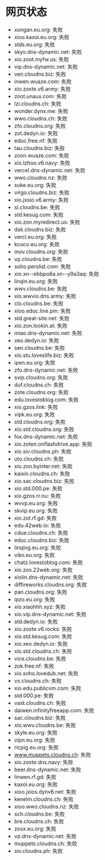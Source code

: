 # 网页状态
- xongan.eu.org: 失败
- xioo.kaxoi.eu.org: 失败
- stds.eu.org: 失败
- skyo.dns-dynamic.net: 失败
- xio.zoot.myfw.us: 失败
- vip.dns-dynamic.net: 失败
- ven.cloudns.biz: 失败
- inwen.wuaze.com: 失败
- xio.zoxte.v6.army: 失败
- zoot.unaux.com: 失败
- lzi.cloudns.ch: 失败
- wonder.dynx.me: 失败
- wwo.cloudns.ch: 失败
- zfo.cloudns.org: 失败
- zot.dedyn.io: 失败
- educ.free.nf: 失败
- tau.cloudns.biz: 失败
- zoon.wuaze.com: 失败
- xio.lzhoo.v6.navy: 失败
- vercel.dns-dynamic.net: 失败
- wwo.cloudns.nz: 失败
- suke.eu.org: 失败
- virgo.cloudns.biz: 失败
- xio.jxsio.v6.army: 失败
- si.cloudns.be: 失败
- std.kesug.com: 失败
- xio.zon.myredirect.us: 失败
- dsk.cloudns.biz: 失败
- vercl.eu.org: 失败
- kcoco.eu.org: 失败
- mov.cloudns.org: 失败
- vp.cloudns.be: 失败
- soho.perslist.com: 失败
- xio.xn--ebbpo8a.xn--y9a3aq: 失败
- linqin.eu.org: 失败
- wwv.cloudns.be: 失败
- xio.wwvio.dns.army: 失败
- clo.cloudns.be: 失败
- xioo.educ.line.pm: 失败
- std.great-site.net: 失败
- xio.zon.lookin.at: 失败
- miao.dns-dynamic.net: 失败
- xeo.dedyn.io: 失败
- sen.cloudns.be: 失败
- xio.stu.loveslife.biz: 失败
- ipen.eu.org: 失败
- zfo.dns-dynamic.net: 失败
- svip.cloudns.org: 失败
- duf.cloudns.ch: 失败
- zote.cloudns.org: 失败
- edu.lovestoblog.com: 失败
- xio.gzos.link: 失败
- vipk.eu.org: 失败
- std.cloudns.org: 失败
- xio.std.cloudns.org: 失败
- fox.dns-dynamic.net: 失败
- xio.zoten.onflashdrive.app: 失败
- xio.siv.cloudns.ph: 失败
- uto.cloudns.ch: 失败
- xio.zon.byinter.net: 失败
- kaixin.cloudns.ch: 失败
- xio.sac.cloudns.biz: 失败
- xio.std.000.pe: 失败
- xio.gzos.rr.nu: 失败
- wvvp.eu.org: 失败
- skvip.eu.org: 失败
- xio.zot.rf.gd: 失败
- edu.42web.io: 失败
- cdue.cloudns.ch: 失败
- educ.cloudns.biz: 失败
- linqing.eu.org: 失败
- viko.eu.org: 失败
- chatz.lovestoblog.com: 失败
- xio.zos.22web.org: 失败
- xiolin.dns-dynamic.net: 失败
- diffireworks.cloudns.org: 失败
- pan.cloudns.org: 失败
- ipzo.eu.org: 失败
- xio.xiaohhh.xyz: 失败
- xio.vip.dns-dynamic.net: 失败
- std.dedyn.io: 失败
- xio.zoxte.v6.rocks: 失败
- xio.std.kesug.com: 失败
- xio.xeo.dedyn.io: 失败
- xio.std.cloudns.ch: 失败
- vice.cloudns.be: 失败
- zok.free.nf: 失败
- xio.soho.lovedub.net: 失败
- vx.cloudns.ch: 失败
- xio.edu.publicvm.com: 失败
- std.000.pe: 失败
- vast.cloudns.ch: 失败
- daiwen.infinityfreeapp.com: 失败
- sac.cloudns.biz: 失败
- xio.wwv.cloudns.be: 失败
- skyle.eu.org: 失败
- vipn.eu.org: 失败
- ricpig.eu.org: 失败
- www.muppets.cloudns.ch: 失败
- xio.zoxte.dns.navy: 失败
- beer.dns-dynamic.net: 失败
- linwen.rf.gd: 失败
- kaxoi.eu.org: 失败
- xioo.jxios.dynv6.net: 失败
- kenelm.cloudns.ch: 失败
- xioo.wwo.cloudns.nz: 失败
- sch.cloudns.be: 失败
- bre.cloudns.ch: 失败
- zosx.eu.org: 失败
- vp.dns-dynamic.net: 失败
- muppets.cloudns.ch: 失败
- siv.cloudns.ph: 失败
